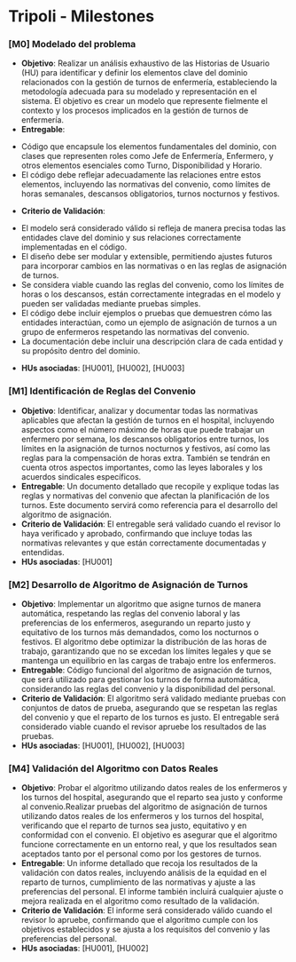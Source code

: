 # Tripoli - Milestones

### [M0] Modelado del problema
+ **Objetivo**: Realizar un análisis exhaustivo de las Historias de Usuario (HU) para identificar y definir los elementos clave del dominio relacionados con la gestión de turnos de enfermería, estableciendo la metodología adecuada para su modelado y representación en el sistema. El objetivo es crear un modelo que represente fielmente el contexto y los procesos implicados en la gestión de turnos de enfermería.
+ **Entregable**:
- Código que encapsule los elementos fundamentales del dominio, con clases que representen roles como Jefe de Enfermería, Enfermero, y otros elementos esenciales como Turno, Disponibilidad y Horario.
- El código debe reflejar adecuadamente las relaciones entre estos elementos, incluyendo las normativas del convenio, como límites de horas semanales, descansos obligatorios, turnos nocturnos y festivos.
+ **Criterio de Validación**:
- El modelo será considerado válido si refleja de manera precisa todas las entidades clave del dominio y sus relaciones correctamente implementadas en el código.
- El diseño debe ser modular y extensible, permitiendo ajustes futuros para incorporar cambios en las normativas o en las reglas de asignación de turnos.
- Se considera viable cuando las reglas del convenio, como los límites de horas o los descansos, están correctamente integradas en el modelo y pueden ser validadas mediante pruebas simples.
- El código debe incluir ejemplos o pruebas que demuestren cómo las entidades interactúan, como un ejemplo de asignación de turnos a un grupo de enfermeros respetando las normativas del convenio.
- La documentación debe incluir una descripción clara de cada entidad y su propósito dentro del dominio.
+ **HUs asociadas**: [HU001], [HU002], [HU003]

### [M1] Identificación de Reglas del Convenio
+ **Objetivo**: Identificar, analizar y documentar todas las normativas aplicables que afectan la gestión de turnos en el hospital, incluyendo aspectos como el número máximo de horas que puede trabajar un enfermero por semana, los descansos obligatorios entre turnos, los límites en la asignación de turnos nocturnos y festivos, así como las reglas para la compensación de horas extra. También se tendrán en cuenta otros aspectos importantes, como las leyes laborales y los acuerdos sindicales específicos.
+ **Entregable**: Un documento detallado que recopile y explique todas las reglas y normativas del convenio que afectan la planificación de los turnos. Este documento servirá como referencia para el desarrollo del algoritmo de asignación.
+ **Criterio de Validación**: El entregable será validado cuando el revisor lo haya verificado y aprobado, confirmando que incluye todas las normativas relevantes y que están correctamente documentadas y entendidas.
+ **HUs asociadas**: [HU001]

### [M2] Desarrollo de Algoritmo de Asignación de Turnos
+ **Objetivo**: Implementar un algoritmo que asigne turnos de manera automática, respetando las reglas del convenio laboral y las preferencias de los enfermeros, asegurando un reparto justo y equitativo de los turnos más demandados, como los nocturnos o festivos. El algoritmo debe optimizar la distribución de las horas de trabajo, garantizando que no se excedan los límites legales y que se mantenga un equilibrio en las cargas de trabajo entre los enfermeros.
+ **Entregable**: Código funcional del algoritmo de asignación de turnos, que será utilizado para gestionar los turnos de forma automática, considerando las reglas del convenio y la disponibilidad del personal.
+ **Criterio de Validación**: El algoritmo será validado mediante pruebas con conjuntos de datos de prueba, asegurando que se respetan las reglas del convenio y que el reparto de los turnos es justo. El entregable será considerado viable cuando el revisor apruebe los resultados de las pruebas.
+ **HUs asociadas**: [HU001], [HU002], [HU003]

### [M4] Validación del Algoritmo con Datos Reales
+ **Objetivo**: Probar el algoritmo utilizando datos reales de los enfermeros y los turnos del hospital, asegurando que el reparto sea justo y conforme al convenio.Realizar pruebas del algoritmo de asignación de turnos utilizando datos reales de los enfermeros y los turnos del hospital, verificando que el reparto de turnos sea justo, equitativo y en conformidad con el convenio. El objetivo es asegurar que el algoritmo funcione correctamente en un entorno real, y que los resultados sean aceptados tanto por el personal como por los gestores de turnos.
+ **Entregable**: Un informe detallado que recoja los resultados de la validación con datos reales, incluyendo análisis de la equidad en el reparto de turnos, cumplimiento de las normativas y ajuste a las preferencias del personal. El informe también incluirá cualquier ajuste o mejora realizada en el algoritmo como resultado de la validación.
+ **Criterio de Validación**: El informe será considerado válido cuando el revisor lo apruebe, confirmando que el algoritmo cumple con los objetivos establecidos y se ajusta a los requisitos del convenio y las preferencias del personal.
+ **HUs asociadas**: [HU001], [HU002]

